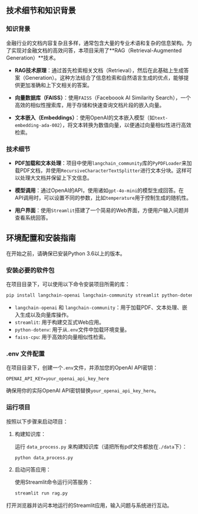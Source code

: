## 技术细节和知识背景

### 知识背景

金融行业的文档内容复杂且多样，通常包含大量的专业术语和复杂的信息架构。为了实现对金融文档的高效问答，本项目采用了**RAG（Retrieval-Augmented Generation）**技术。

- **RAG技术原理**：通过首先检索相关文档（Retrieval），然后在此基础上生成答案（Generation）。这种方法结合了信息检索和自然语言生成的优点，能够提供更加准确和上下文相关的答案。

- **向量数据库（FAISS）**：使用`FAISS`（Faceboook AI Similarity Search），一个高效的相似性搜索库，用于存储和快速查询文档片段的嵌入向量。

- **文本嵌入（Embeddings）**：使用OpenAI的文本嵌入模型（如`text-embedding-ada-002`），将文本转换为数值向量，以便通过向量相似性进行高效检索。

### 技术细节

- **PDF加载和文本处理**：项目中使用`langchain_community`库的`PyPDFLoader`来加载PDF文档，并使用`RecursiveCharacterTextSplitter`进行文本分块。这样可以处理大文档并保留上下文信息。

- **模型调用**：通过OpenAI的API，使用诸如`gpt-4o-mini`的模型生成回答。在API调用时，可以设置不同的参数，比如`temperature`用于控制生成的随机性。

- **用户界面**：使用`Streamlit`搭建了一个简易的Web界面，方便用户输入问题并查看系统回答。

## 环境配置和安装指南

在开始之前，请确保已安装Python 3.6以上的版本。

### 安装必要的软件包

在项目目录下，可以使用以下命令安装项目所需的库：

```bash
pip install langchain-openai langchain-community streamlit python-dotenv faiss-cpu
```

- `langchain-openai` 和 `langchain-community`：用于加载PDF、文本处理、嵌入生成以及向量库操作。
- `streamlit`: 用于构建交互式Web应用。
- `python-dotenv`: 用于从`.env`文件中加载环境变量。
- `faiss-cpu`: 用于高效的向量相似性检索。

### .env 文件配置

在项目目录下，创建一个`.env`文件，并添加您的OpenAI API密钥：

```
OPENAI_API_KEY=your_openai_api_key_here
```

确保用你的实际OpenAI API密钥替换`your_openai_api_key_here`。

### 运行项目

按照以下步骤来启动项目：

1. 构建知识库：

   运行 `data_process.py` 来构建知识库（请把所有pdf文件都放在`./data`下）：

   ```bash
   python data_process.py
   ```

2. 启动问答应用：

   使用Streamlit命令运行问答服务：

   ```bash
   streamlit run rag.py
   ```

打开浏览器并访问本地运行的Streamlit应用，输入问题与系统进行互动。

